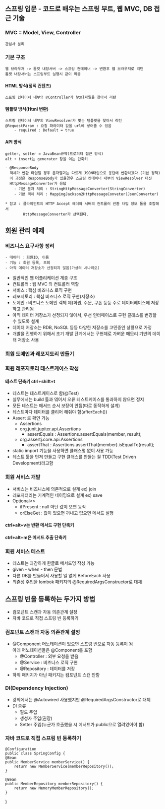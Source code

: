 ## 스프링 입문 - 코드로 배우는 스프링 부트, 웹 MVC, DB 접근 기술

### MVC = Model, View, Controller
    관심사 분리

### 기본 구조
    웹 브라우저 -> 톰캣 내장서버 -> 스프링 컨테이너 -> 변환후 웹 브라우저로 리턴
    톰캣 내장서버는 스프링부트 실행시 같이 띄움 
#### HTML 방식(정적 컨텐츠)
    스프링 컨테이너 내부의 @Controller가 html파일을 찾아서 리턴

#### 템플릿 방식(Html 변환)
    스프링 컨테이너 내부의 ViewResolver가 맞는 템플릿을 찾아서 리턴
    @RequestParam : 요청 파라미터 값을 url에 넣어줄 수 있음
        - required : Default = true

#### API 방식
    getter, setter = JavaBean규약(프로퍼티 접근 방식)
    alt + insert는 generater 창을 여는 단축키

    - @ResponseBody
      객체가 반환 타입일 경우 문자열과는 다르게 JSON타입으로 응답에 반환하겠다.(기본 정책)
      이 과정은 ResponseBody가 있을경우 스프링 컨테이너 내부의 ViewResolver 대신
      HttpMessageConverter가 응답 
        - 기본 문자 처리 : StringHttpMessageConverter(StringConverter)
        - 기본 객체 처리 : MappingJackson2HttpMessageConveter(JsonConverter)

    * 참고 : 클라이언트의 HTTP Accept 헤더와 서버의 컨트롤러 반환 타입 정보 둘을 조합해서
            HttpMessageConverter가 선택된다.

## 회원 관리 예제
### 비즈니스 요구사항 정리
    - 데이터 : 회원ID, 이름
    - 기능 : 회원 등록, 조회
    - 아직 데이터 저장소가 선정되지 않음(가상의 시나리오)
  - 일반적인 웹 어플리케이션 계층 구조
  - 컨트롤러 : 웹 MVC 의 컨트롤러 역할
  - 서비스 : 핵심 비즈니스 로직 구현
  - 레포지토리 : 핵심 비즈니스 로직 구현(저장소)
  - 도메인 : 비즈니스 도메인 객체
    예)회원, 주문, 쿠폰 등등 주로 데이터베이스에 저장하고 관리됨
  - 아직 데이터 저장소가 선정되지 않아서, 우선 인터페이스로 구현 클래스를 변경할 수 있도록 설계
  - 데이터 저장소는 RDB, NoSQL 등등 다양한 저장소를 고민중인 상황으로 가정
  - 개발을 진행하기 위해서 초기 개발 단계에서는 구현체로 가벼운 메모리 기반의 데이터 저장소 사용

### 회원 도메인과 레포지토리 만들기

### 회원 레포지토리 테스트케이스 작성
#### 테스트 단축키 ctrl+shift+t
  - 테스트는 테스트케이스로 함(@Test)
  - 실무에서는 build 툴과 엮어서 오류 테스트케이스를 통과하지 않으면 정지
  - 모든 테스트는 메서드 순서 보장이 안됨(따로 동작하게 설계)
  - 테스트마다 데이터를 클리어 해줘야 함(afterEach())
  - Assert 로 확인 가능
    -  Assertions
    - org.junit.jupiter.api.Assertions
      - assertEquals : Assertions.assertEquals(member, result);
    - org.assertj.core.api.Assertions
      - assertThat : Assertions.assertThat(member).isEqualTo(result);
  - static import 기능을 사용하면 클래스명 없이 사용 가능
  - 테스트 툴을 먼저 만들고 구현 클래스를 만들는 걸 TDD(Test Driven Development)라고함

### 회원 서비스 개발
  - 서비스는 비즈니스에 의존적으로 설계 ex) join
  - 레포지터리는 기계적인 네이밍으로 설계 ex) save
  - Optional<>
    - ifPresent : null 아닌 값이 오면 동작
    - orElseGet : 값이 있으면 꺼내고 없으면 메서드 실행
#### ctrl+alt+v는 반환 메서드 구현 단축키
#### ctrl+alt+m은 메서드 추출 단축키

### 회원 서비스 테스트
  - 테스트는 과감하게 한글로 메서드명 작성 가능
  - given - when - then 문법
  - 다른 DB를 만들어서 사용할 일 없게 BeforeEach 사용 
  - 의존성 주입을 lombok 패키지의 @RequiredArgsConstructor로 대체

## 스프링 빈을 등록하는 두가지 방법
  - 컴포넌트 스캔과 자동 의존관계 설정
  - 자바 코드로 직접 스프링 빈 등록하기

### 컴포넌트 스캔과 자동 의존관계 설정
  - @Component 어노테이션이 있으면 스프링 빈으로 자동 등록이 됨<br>
    아래 어노테이션들은 @Component를 포함
    - @Controller : 외부 요청을 받음
    - @Service : 비즈니스 로직 구현
    - @Repository : 데이터를 저장
  - 하위 패키지가 아닌 패키지는 컴포넌트 스캔 안함

### DI(Dependency Injection)
- 강의에서는 @Autowired 사용했지만 @RequiredArgsConstructor로 대체
- DI 종류
  - 필드 주입
  - 생성자 주입(권장)
  - Setter 주입(누군가 호출했을 시 메서드가 public으로 열려있어야 함)
  
### 자바 코드로 직접 스프링 빈 등록하기
    @Configuration
    public class SpringConfig {
    @Bean
    public MemberService memberService() {
        return new MemberService(memberRepository());
    }

    @Bean
    public MemberRepository memberRepository() {
        return new MemoryMemberRepository();
    }
}
